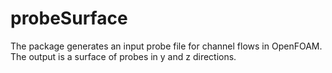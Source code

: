 # probeSurface
The package generates an input probe file for channel flows in OpenFOAM. The output is a surface of probes in y and z directions.
